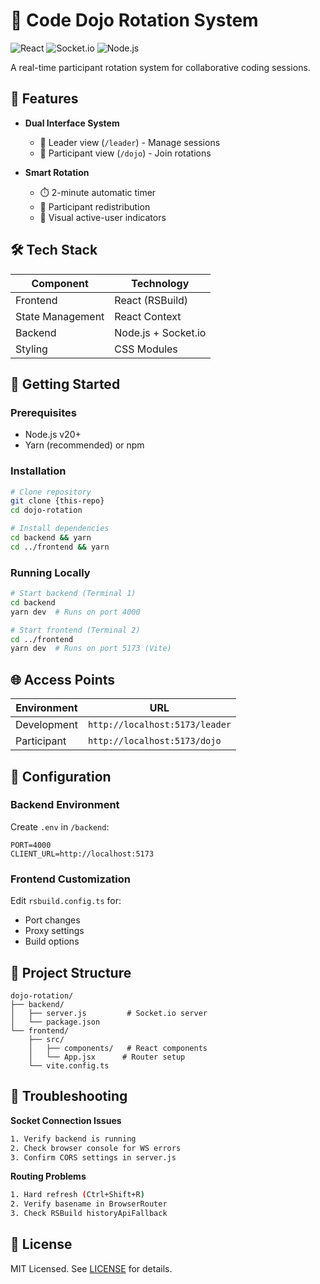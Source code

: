 # 🥋 Code Dojo Rotation System

![React](https://img.shields.io/badge/React-18.2-%2361DAFB)
![Socket.io](https://img.shields.io/badge/Socket.io-4.7-%23010101)
![Node.js](https://img.shields.io/badge/Node.js-20+-%23339933)

A real-time participant rotation system for collaborative coding sessions.

## 🌟 Features

- **Dual Interface System**

  - 👑 Leader view (`/leader`) - Manage sessions
  - 👥 Participant view (`/dojo`) - Join rotations

- **Smart Rotation**
  - ⏱️ 2-minute automatic timer
  - 🔄 Participant redistribution
  - 🎨 Visual active-user indicators

## 🛠️ Tech Stack

| Component        | Technology          |
| ---------------- | ------------------- |
| Frontend         | React (RSBuild)     |
| State Management | React Context       |
| Backend          | Node.js + Socket.io |
| Styling          | CSS Modules         |

## 🚀 Getting Started

### Prerequisites

- Node.js v20+
- Yarn (recommended) or npm

### Installation

```bash
# Clone repository
git clone {this-repo}
cd dojo-rotation

# Install dependencies
cd backend && yarn
cd ../frontend && yarn
```

### Running Locally

```bash
# Start backend (Terminal 1)
cd backend
yarn dev  # Runs on port 4000

# Start frontend (Terminal 2)
cd ../frontend
yarn dev  # Runs on port 5173 (Vite)
```

## 🌐 Access Points

| Environment | URL                            |
| ----------- | ------------------------------ |
| Development | `http://localhost:5173/leader` |
| Participant | `http://localhost:5173/dojo`   |

## 🔧 Configuration

### Backend Environment

Create `.env` in `/backend`:

```env
PORT=4000
CLIENT_URL=http://localhost:5173
```

### Frontend Customization

Edit `rsbuild.config.ts` for:

- Port changes
- Proxy settings
- Build options

## 🧩 Project Structure

```
dojo-rotation/
├── backend/
│   ├── server.js         # Socket.io server
│   └── package.json
└── frontend/
    ├── src/
    │   ├── components/   # React components
    │   └── App.jsx      # Router setup
    └── vite.config.ts
```

## 🚨 Troubleshooting

**Socket Connection Issues**

```bash
1. Verify backend is running
2. Check browser console for WS errors
3. Confirm CORS settings in server.js
```

**Routing Problems**

```bash
1. Hard refresh (Ctrl+Shift+R)
2. Verify basename in BrowserRouter
3. Check RSBuild historyApiFallback
```

## 📜 License

MIT Licensed. See [LICENSE](./LICENSE) for details.
